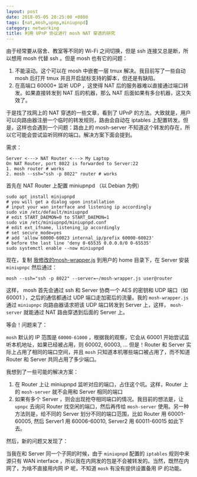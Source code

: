```yaml
---
layout: post
date: 2018-05-05 20:25:00 +0800
tags: [nat,mosh,upnp,miniupnpd]
category: networking
title: 利用 UPnP 协议进行 mosh NAT 穿透的研究
---
```


由于经常要从宿舍、教室等不同的 Wi-Fi 之间切换，但是 ssh 连接又总是断，所以想用 mosh 代替 ssh 。但是 mosh 也有它的问题：

1. 不能滚动。这个可以在 mosh 中嵌套一层 tmux 解决。我目前写了一些自动 mosh 后打开 tmux 并且开启鼠标支持的脚本，但还是有缺陷。
2. 在高端口 60000+ 监听 UDP ，这使得 NAT 后的服务器难以直接通过端口转发。如果直接转发到 NAT 后的机器，那么 NAT 后面如果有多台机器，这又失效了。

于是找了找网上的 NAT 穿透的一些文章，看到了 UPnP 的方法。大致就是，用户可以向路由器注册一个临时的转发规则，路由会自动在 iptables 上配置转发。但是，这样也会遇到一个问题：路由上的 mosh-server 不知道这个转发的存在，所以它可能会尝试监听同样的端口。解决方案下面会提到。

需求：

```
Server <---> NAT Router <---> My Laptop
On NAT Router, port 8022 is forwarded to Server:22
1. mosh router # works
2. mosh --ssh="ssh -p 8022" router # works
```

首先在 NAT Router 上配置 miniupnpd （以 Debian 为例）

```shell
sudo apt install miniupnpd
# you will get a dialog upon installation
# input your wan interface and listening ip accordingly
sudo vim /etc/default/miniupnpd
# edit START_DAEMON=0 to START_DAEMON=1
sudo vim /etc/miniupnpd/miniupnpd.conf
# edit ext_ifname, listening_ip accordingly
# set secure_mode=yes
# add 'allow 60000-60023 internal_ip/prefix 60000-60023'
# before the last line 'deny 0-65535 0.0.0.0/0 0-65535'
sudo systemctl enable --now miniupnpd
```

现在，复制 [我修改的mosh-wrapper.js](https://github.com/jiegec/mosh-upnp-hole-puncher/blob/master/mosh-wrapper.js) 到用户的 home 目录下，在 Server 安装 `miniupnpc` 然后通过：

```shell
mosh --ssh="ssh -p 8022" --server=~/mosh-wrapper.js user@router
```

这样， mosh 首先会通过 ssh 和 Server 协商一个 AES 的密钥和 UDP 端口（如 60001 ），之后的通信都通过 UDP 端口走加密后的流量。我的 `mosh-wrapper.js` 通过 `miniupnpc` 向路由器请求把该 UDP 端口转发到 Server 上，这样， `mosh-server` 就能通过 NAT 路由穿透到后面的 Server 上。

等会！问题来了：

`mosh` 默认的 IP 范围是 `60000-61000` ，根据我的观察，它会从 60001 开始尝试监听本机地址，如果已经被占用，则 60002, 60003, ... 但是！Router 和 Server 实际上占用了相同的端口空间，并且 `mosh` 只知道本机哪些端口被占用了，而不知道 Router 和 Server 共同占用了多少端口。

我想到了一些可能的解决方案：

1. 在 Router 上让 miniupnpd 监听对应的端口，占住这个坑。这样，Router 上的 `mosh-server` 就不会用和 Server 相同的端口
2. 如果有多个 Server ，则会出现抢夺相同端口的情况。我目前的想法是，让 `upnpc` 去询问 Router 找空闲的端口，然后再传给 `mosh-server` 使用。另一种方法则是，给不同的 Server 划分不同的端口范围，比如 Router 用 60001-60005, 然后 Server1 用 60006-60010, Server2 用 60011-60015 如此下去。

然后，新的问题又发现了：

当我在和 Server 同一个子网的时候，由于 `miniupnpd` 配置的 `iptables` 规则中来源只有 WAN interface ，所以我在内网发的包是不会被转发的。当然，既然在内网了，为啥不直接用内网 IP 呢，不知道 `mosh` 有没有提供设置备用 IP 的功能。
